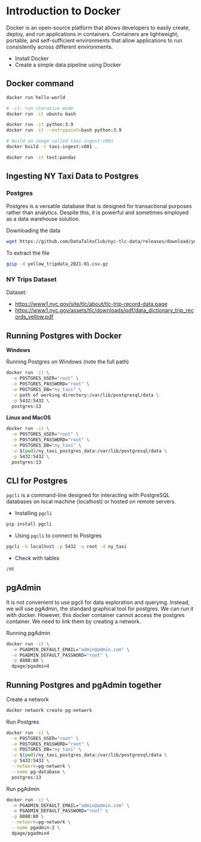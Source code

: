 # Introduction to Docker
Docker is an open-source platform that allows developers to easily create, deploy, and run applications in containers. Containers are lightweight, portable, and self-sufficient environments that allow applications to run consistently across different environments.
- Install Docker
- Create a simple data pipeline using Docker

## Docker command
```sh
docker run hello-world

# -it: run iterative mode
docker run -it ubuntu bash  

docker run -it python:3.9
docker run -it --entrypoint=bash python:3.9

# build an image called taxi-ingest:v001
docker build -t taxi-ingest:v001 .

docker run -it test:pandas
```

## Ingesting NY Taxi Data to Postgres
### Postgres
Postgres is a versatile database that is designed for transactional purposes rather than analytics. Despite this, it is powerful and sometimes employed as a data warehouse solution.

Downloading the data
```sh
wget https://github.com/DataTalksClub/nyc-tlc-data/releases/download/yellow/yellow_tripdata_2021-01.csv.gz 
```
To extract the file
```sh
gzip -d yellow_tripdata_2021-01.csv.gz
```

### NY Trips Dataset
Dataset:
- https://www1.nyc.gov/site/tlc/about/tlc-trip-record-data.page
- https://www1.nyc.gov/assets/tlc/downloads/pdf/data_dictionary_trip_records_yellow.pdf

## Running Postgres with Docker
**Windows**

Running Postgres on Windows (note the full path)
```sh
docker run -it \
  -e POSTGRES_USER="root" \
  -e POSTGRES_PASSWORD="root" \
  -e POSTGRES_DB="ny_taxi" \
  -v path of working directory:/var/lib/postgresql/data \
  -p 5432:5432 \
  postgres:13
```

**Linux and MacOS**
```sh
docker run -it \
  -e POSTGRES_USER="root" \
  -e POSTGRES_PASSWORD="root" \
  -e POSTGRES_DB="ny_taxi" \
  -v $(pwd)/ny_taxi_postgres_data:/var/lib/postgresql/data \
  -p 5432:5432 \
  postgres:13
```

## CLI for Postgres
`pgcli` is a command-line designed for interacting with PostgreSQL databases on local machine (localhost) or hosted on remote servers.

- Installing `pgcli`
```sh
pip install pgcli
```

- Using `pgcli` to connect to Postgres
```sh
pgcli -h localhost -p 5432 -u root -d ny_taxi
```

- Check with tables
```sh
/dt
```

## pgAdmin
It is not convenient to use pgcli for data exploration and querying. Instead, we will use pgAdmin, the standard graphical tool for postgres. We can run it with docker. However, this docker container cannot access the postgres container. We need to link them by creating a network.

Running pgAdmin
```sh
docker run -it \
  -e PGADMIN_DEFAULT_EMAIL="admin@admin.com" \
  -e PGADMIN_DEFAULT_PASSWORD="root" \
  -p 8080:80 \
  dpage/pgadmin4
```
## Running Postgres and pgAdmin together
Create a network
``` sh
docker network create pg-network
```
Run Postgres 
```sh
docker run -it \
  -e POSTGRES_USER="root" \
  -e POSTGRES_PASSWORD="root" \
  -e POSTGRES_DB="ny_taxi" \
  -v $(pwd)/ny_taxi_postgres_data:/var/lib/postgresql/data \
  -p 5432:5432 \
  --network=pg-network \
  --name pg-database \
  postgres:13
```

Run pgAdmin
```sh
docker run -it \
  -e PGADMIN_DEFAULT_EMAIL="admin@admin.com" \
  -e PGADMIN_DEFAULT_PASSWORD="root" \
  -p 8080:80 \
  --network=pg-network \
  --name pgadmin-2 \
  dpage/pgadmin4
```